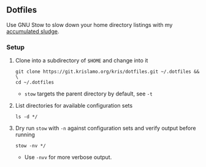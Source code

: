 <!--
SPDX-FileCopyrightText: 2025 Kris Lamoureux <kris@lamoureux.io>
SPDX-License-Identifier: 0BSD
-->

## Dotfiles

Use GNU Stow to slow down your home directory listings with my
[accumulated sludge](https://web.archive.org/web/20141205101508/https://plus.google.com/+RobPikeTheHuman/posts/R58WgWwN9jp).

### Setup

1.  Clone into a subdirectory of `$HOME` and change into it

        git clone https://git.krislamo.org/kris/dotfiles.git ~/.dotfiles && \
        cd ~/.dotfiles

    - `stow` targets the parent directory by default, see `-t`

2.  List directories for available configuration sets

        ls -d */

3.  Dry run `stow` with `-n` against configuration sets and verify output before
    running

        stow -nv */

    - Use `-nvv` for more verbose output.

